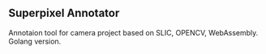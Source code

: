 ## Superpixel Annotator

Annotaion tool for camera project based on SLIC, OPENCV, WebAssembly. Golang version.